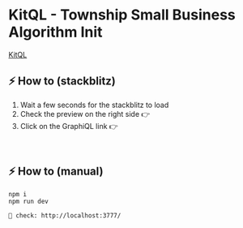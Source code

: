 # KitQL - Township Small Business Algorithm Init

[KitQL](https://github.com/jycouet/kitql#kitql)

## ⚡ How to (stackblitz)

1. Wait a few seconds for the stackblitz to load
2. Check the preview on the right side 👉
3. Click on the GraphiQL link 👉

<br />

## ⚡ How to (manual)

```
npm i
npm run dev

🥳 check: http://localhost:3777/
```